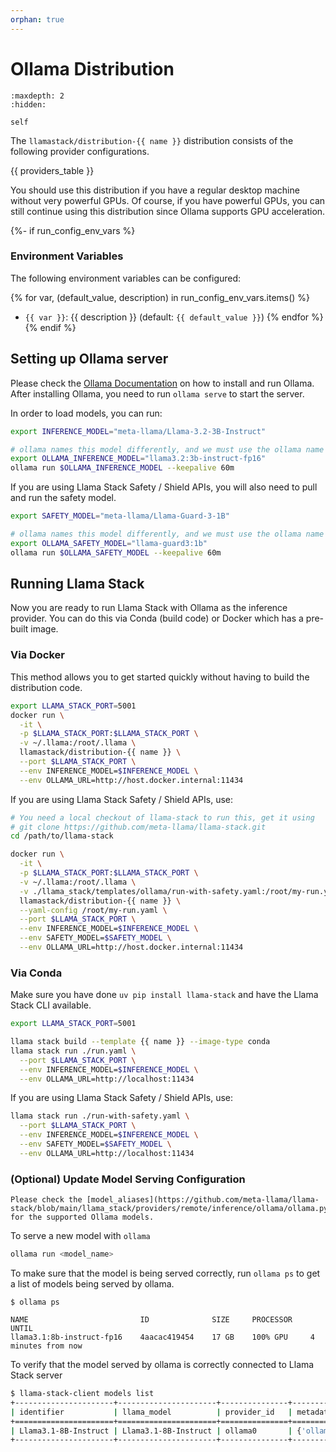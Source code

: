 ```yaml
---
orphan: true
---
```

# Ollama Distribution

```{toctree}
:maxdepth: 2
:hidden:

self
```

The `llamastack/distribution-{{ name }}` distribution consists of the following provider configurations.

{{ providers_table }}

You should use this distribution if you have a regular desktop machine without very powerful GPUs. Of course, if you have powerful GPUs, you can still continue using this distribution since Ollama supports GPU acceleration.

{%- if run_config_env_vars %}
### Environment Variables

The following environment variables can be configured:

{% for var, (default_value, description) in run_config_env_vars.items() %}
- `{{ var }}`: {{ description }} (default: `{{ default_value }}`)
{% endfor %}
{% endif %}


## Setting up Ollama server

Please check the [Ollama Documentation](https://github.com/ollama/ollama) on how to install and run Ollama. After installing Ollama, you need to run `ollama serve` to start the server.

In order to load models, you can run:

```bash
export INFERENCE_MODEL="meta-llama/Llama-3.2-3B-Instruct"

# ollama names this model differently, and we must use the ollama name when loading the model
export OLLAMA_INFERENCE_MODEL="llama3.2:3b-instruct-fp16"
ollama run $OLLAMA_INFERENCE_MODEL --keepalive 60m
```

If you are using Llama Stack Safety / Shield APIs, you will also need to pull and run the safety model.

```bash
export SAFETY_MODEL="meta-llama/Llama-Guard-3-1B"

# ollama names this model differently, and we must use the ollama name when loading the model
export OLLAMA_SAFETY_MODEL="llama-guard3:1b"
ollama run $OLLAMA_SAFETY_MODEL --keepalive 60m
```

## Running Llama Stack

Now you are ready to run Llama Stack with Ollama as the inference provider. You can do this via Conda (build code) or Docker which has a pre-built image.

### Via Docker

This method allows you to get started quickly without having to build the distribution code.

```bash
export LLAMA_STACK_PORT=5001
docker run \
  -it \
  -p $LLAMA_STACK_PORT:$LLAMA_STACK_PORT \
  -v ~/.llama:/root/.llama \
  llamastack/distribution-{{ name }} \
  --port $LLAMA_STACK_PORT \
  --env INFERENCE_MODEL=$INFERENCE_MODEL \
  --env OLLAMA_URL=http://host.docker.internal:11434
```

If you are using Llama Stack Safety / Shield APIs, use:

```bash
# You need a local checkout of llama-stack to run this, get it using
# git clone https://github.com/meta-llama/llama-stack.git
cd /path/to/llama-stack

docker run \
  -it \
  -p $LLAMA_STACK_PORT:$LLAMA_STACK_PORT \
  -v ~/.llama:/root/.llama \
  -v ./llama_stack/templates/ollama/run-with-safety.yaml:/root/my-run.yaml \
  llamastack/distribution-{{ name }} \
  --yaml-config /root/my-run.yaml \
  --port $LLAMA_STACK_PORT \
  --env INFERENCE_MODEL=$INFERENCE_MODEL \
  --env SAFETY_MODEL=$SAFETY_MODEL \
  --env OLLAMA_URL=http://host.docker.internal:11434
```

### Via Conda

Make sure you have done `uv pip install llama-stack` and have the Llama Stack CLI available.

```bash
export LLAMA_STACK_PORT=5001

llama stack build --template {{ name }} --image-type conda
llama stack run ./run.yaml \
  --port $LLAMA_STACK_PORT \
  --env INFERENCE_MODEL=$INFERENCE_MODEL \
  --env OLLAMA_URL=http://localhost:11434
```

If you are using Llama Stack Safety / Shield APIs, use:

```bash
llama stack run ./run-with-safety.yaml \
  --port $LLAMA_STACK_PORT \
  --env INFERENCE_MODEL=$INFERENCE_MODEL \
  --env SAFETY_MODEL=$SAFETY_MODEL \
  --env OLLAMA_URL=http://localhost:11434
```


### (Optional) Update Model Serving Configuration

```{note}
Please check the [model_aliases](https://github.com/meta-llama/llama-stack/blob/main/llama_stack/providers/remote/inference/ollama/ollama.py#L45) for the supported Ollama models.
```

To serve a new model with `ollama`
```bash
ollama run <model_name>
```

To make sure that the model is being served correctly, run `ollama ps` to get a list of models being served by ollama.
```
$ ollama ps

NAME                         ID              SIZE     PROCESSOR    UNTIL
llama3.1:8b-instruct-fp16    4aacac419454    17 GB    100% GPU     4 minutes from now
```

To verify that the model served by ollama is correctly connected to Llama Stack server
```bash
$ llama-stack-client models list
+----------------------+----------------------+---------------+-----------------------------------------------+
| identifier           | llama_model          | provider_id   | metadata                                      |
+======================+======================+===============+===============================================+
| Llama3.1-8B-Instruct | Llama3.1-8B-Instruct | ollama0       | {'ollama_model': 'llama3.1:8b-instruct-fp16'} |
+----------------------+----------------------+---------------+-----------------------------------------------+
```

